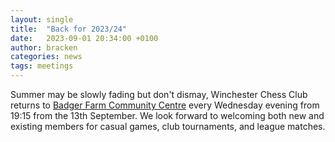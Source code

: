 ```yaml
---
layout: single
title:  "Back for 2023/24"
date:   2023-09-01 20:34:00 +0100
author: bracken
categories: news
tags: meetings
---
```

Summer may be slowly fading but don't dismay, Winchester Chess Club returns to [Badger Farm Community Centre](/join/) every Wednesday evening from 19:15 from the 13th September. We look forward to welcoming both new and existing members for casual games, club tournaments, and league matches. 
